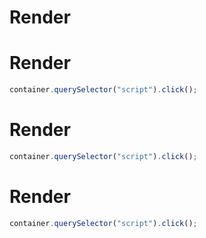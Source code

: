 # Render


# Render
```js
container.querySelector("script").click();
```


# Render
```js
container.querySelector("script").click();
```


# Render
```js
container.querySelector("script").click();
```
